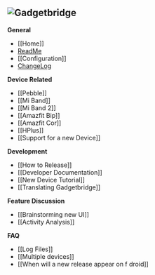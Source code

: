 ![Gadgetbridge](https://raw.githubusercontent.com/Freeyourgadget/Gadgetbridge/master/app/src/main/res/drawable-mdpi/ic_launcher.png)<br>
----
**General**
 - [[Home]]
 - [ReadMe](../tree/master/README.md)
 - [[Configuration]]
 - [ChangeLog](../tree/master/CHANGELOG.md)

**Device Related**
 - [[Pebble]]
 - [[Mi Band]]
 - [[Mi Band 2]]
 - [[Amazfit Bip]]
 - [[Amazfit Cor]]
 - [[HPlus]]
 - [[Support for a new Device]]

**Development**
 - [[How to Release]]
 - [[Developer Documentation]]
 - [[New Device Tutorial]]
 - [[Translating Gadgetbridge]]

**Feature Discussion**
 - [[Brainstorming new UI]]
 - [[Activity Analysis]]

**FAQ**
 - [[Log Files]]
 - [[Multiple devices]]
 - [[When will a new release appear on f droid]]